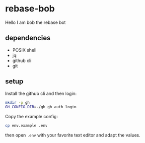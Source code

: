 # rebase-bob
Hello I am bob the rebase bot

## dependencies

- POSIX shell
- jq
- github cli
- git

## setup

Install the github cli and then login:

```bash
mkdir -p gh
GH_CONFIG_DIR=./gh gh auth login
```

Copy the example config:

```bash
cp env.example .env
```
then open `.env` with your favorite text editor and adapt the values.

